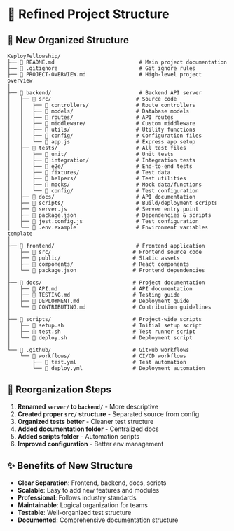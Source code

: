 # 📁 Refined Project Structure

## 🎯 **New Organized Structure**

```
KeployFellowship/
├── 📄 README.md                           # Main project documentation
├── 📄 .gitignore                          # Git ignore rules
├── 📄 PROJECT-OVERVIEW.md                 # High-level project overview
│
├── 📁 backend/                            # Backend API server
│   ├── 📁 src/                           # Source code
│   │   ├── 📁 controllers/               # Route controllers
│   │   ├── 📁 models/                    # Database models
│   │   ├── 📁 routes/                    # API routes
│   │   ├── 📁 middleware/                # Custom middleware
│   │   ├── 📁 utils/                     # Utility functions
│   │   ├── 📁 config/                    # Configuration files
│   │   └── 📄 app.js                     # Express app setup
│   ├── 📁 tests/                         # All test files
│   │   ├── 📁 unit/                      # Unit tests
│   │   ├── 📁 integration/               # Integration tests
│   │   ├── 📁 e2e/                       # End-to-end tests
│   │   ├── 📁 fixtures/                  # Test data
│   │   ├── 📁 helpers/                   # Test utilities
│   │   ├── 📁 mocks/                     # Mock data/functions
│   │   └── 📁 config/                    # Test configuration
│   ├── 📁 docs/                          # API documentation
│   ├── 📁 scripts/                       # Build/deployment scripts
│   ├── 📄 server.js                      # Server entry point
│   ├── 📄 package.json                   # Dependencies & scripts
│   ├── 📄 jest.config.js                 # Test configuration
│   └── 📄 .env.example                   # Environment variables template
│
├── 📁 frontend/                          # Frontend application
│   ├── 📁 src/                          # Frontend source code
│   ├── 📁 public/                       # Static assets
│   ├── 📁 components/                   # React components
│   └── 📄 package.json                  # Frontend dependencies
│
├── 📁 docs/                             # Project documentation
│   ├── 📄 API.md                        # API documentation
│   ├── 📄 TESTING.md                    # Testing guide
│   ├── 📄 DEPLOYMENT.md                 # Deployment guide
│   └── 📄 CONTRIBUTING.md               # Contribution guidelines
│
├── 📁 scripts/                          # Project-wide scripts
│   ├── 📄 setup.sh                      # Initial setup script
│   ├── 📄 test.sh                       # Test runner script
│   └── 📄 deploy.sh                     # Deployment script
│
└── 📁 .github/                          # GitHub workflows
    └── 📁 workflows/                    # CI/CD workflows
        ├── 📄 test.yml                  # Test automation
        └── 📄 deploy.yml                # Deployment automation
```

## 🔄 **Reorganization Steps**

1. **Renamed `server/` to `backend/`** - More descriptive
2. **Created proper `src/` structure** - Separated source from config
3. **Organized tests better** - Cleaner test structure
4. **Added documentation folder** - Centralized docs
5. **Added scripts folder** - Automation scripts
6. **Improved configuration** - Better env management

## ✨ **Benefits of New Structure**

- **Clear Separation**: Frontend, backend, docs, scripts
- **Scalable**: Easy to add new features and modules
- **Professional**: Follows industry standards
- **Maintainable**: Logical organization for teams
- **Testable**: Well-organized test structure
- **Documented**: Comprehensive documentation structure
